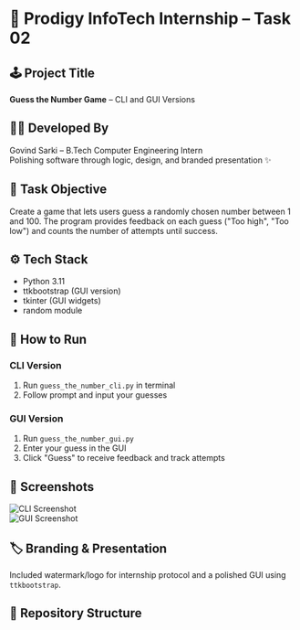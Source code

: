 # 🎯 Prodigy InfoTech Internship – Task 02

## 🕹️ Project Title  
**Guess the Number Game** – CLI and GUI Versions

## 👨‍💻 Developed By  
Govind Sarki – B.Tech Computer Engineering Intern  
Polishing software through logic, design, and branded presentation ✨

## 🧠 Task Objective  
Create a game that lets users guess a randomly chosen number between 1 and 100. The program provides feedback on each guess ("Too high", "Too low") and counts the number of attempts until success.

## ⚙️ Tech Stack  
- Python 3.11  
- ttkbootstrap (GUI version)  
- tkinter (GUI widgets)  
- random module  

## 🚀 How to Run  
### CLI Version  
1. Run `guess_the_number_cli.py` in terminal  
2. Follow prompt and input your guesses  

### GUI Version  
1. Run `guess_the_number_gui.py`  
2. Enter your guess in the GUI  
3. Click "Guess" to receive feedback and track attempts  

## 📸 Screenshots  
![CLI Screenshot](assets/cli_screenshot.png)  
![GUI Screenshot](assets/gui_screenshot.png)  

## 🏷️ Branding & Presentation  
Included watermark/logo for internship protocol and a polished GUI using `ttkbootstrap`.

## 📌 Repository Structure  